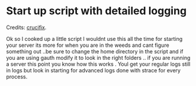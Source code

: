 # Start up script with detailed logging
Credits: [crucifix](https://forum.ragezone.com/threads/start-up-script-with-detailed-logging.1244071/#post-9350748).

Ok so I cooked up a little script I wouldnt use this all the time for starting your server its more for when you are in the weeds and cant figure something out ..be sure to change the home directory in the script and if you are using gauth modify it to look in the right folders .. if you are running a server this point you know how this works . Youl get your regular logs still in logs but look in starting for advanced logs done with strace for every process.
